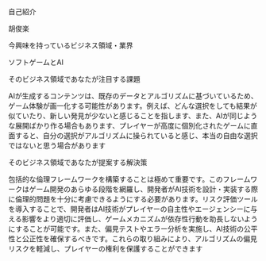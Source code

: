 自己紹介

胡俊楽

今興味を持っているビジネス領域・業界

ソフトゲームとAI

そのビジネス領域であなたが注目する課題

AIが生成するコンテンツは、既存のデータとアルゴリズムに基づいているため、ゲーム体験が画一化する可能性があります。例えば、どんな選択をしても結果が似ていたり、新しい発見が少ないと感じることを指します、また、AIが同じような展開ばかり作る場合もあります、プレイヤーが高度に個別化されたゲームに直面すると、自分の選択がアルゴリズムに操られていると感じ、本当の自由な選択ではないと思う場合があります

そのビジネス領域であなたが提案する解決策

包括的な倫理フレームワークを構築することは極めて重要です。このフレームワークはゲーム開発のあらゆる段階を網羅し、開発者がAI技術を設計・実装する際に倫理的問題を十分に考慮できるようにする必要があります。リスク評価ツールを導入することで、開発者はAI技術がプレイヤーの自主性やエージェンシーに与える影響をより適切に評価し、ゲームメカニズムが依存性行動を助長しないようにすることが可能です。また、偏見テストやエラー分析を実施し、AI技術の公平性と公正性を確保するべきです。これらの取り組みにより、アルゴリズムの偏見リスクを軽減し、プレイヤーの権利を保護することができます



